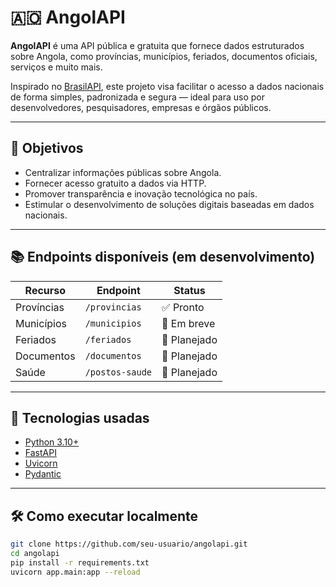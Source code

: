 # 🇦🇴 AngolAPI

**AngolAPI** é uma API pública e gratuita que fornece dados estruturados sobre Angola, como províncias, municípios, feriados, documentos oficiais, serviços e muito mais.

Inspirado no [BrasilAPI](https://brasilapi.com.br/), este projeto visa facilitar o acesso a dados nacionais de forma simples, padronizada e segura — ideal para uso por desenvolvedores, pesquisadores, empresas e órgãos públicos.

---

## 🚀 Objetivos

- Centralizar informações públicas sobre Angola.
- Fornecer acesso gratuito a dados via HTTP.
- Promover transparência e inovação tecnológica no país.
- Estimular o desenvolvimento de soluções digitais baseadas em dados nacionais.

---

## 📚 Endpoints disponíveis (em desenvolvimento)

| Recurso     | Endpoint                | Status     |
|-------------|-------------------------|------------|
| Províncias  | `/provincias`           | ✅ Pronto  |
| Municípios  | `/municipios`           | 🚧 Em breve |
| Feriados    | `/feriados`             | 🧪 Planejado |
| Documentos  | `/documentos`           | 🧪 Planejado |
| Saúde       | `/postos-saude`         | 🧪 Planejado |

---

## 🧰 Tecnologias usadas

- [Python 3.10+](https://www.python.org/)
- [FastAPI](https://fastapi.tiangolo.com/)
- [Uvicorn](https://www.uvicorn.org/)
- [Pydantic](https://docs.pydantic.dev/)

---

## 🛠️ Como executar localmente

```bash
git clone https://github.com/seu-usuario/angolapi.git
cd angolapi
pip install -r requirements.txt
uvicorn app.main:app --reload
